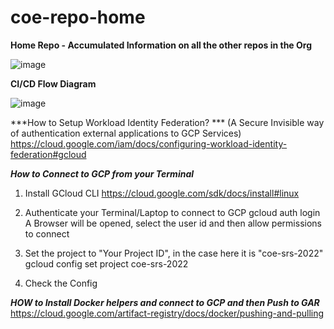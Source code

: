 # coe-repo-home

**Home Repo - Accumulated Information on all the other repos in the Org**

![image](https://user-images.githubusercontent.com/100637276/174426470-144d0129-1fbf-426c-9d7e-2966da2192b0.png)

**CI/CD Flow Diagram**

![image](https://user-images.githubusercontent.com/100637276/174425886-c69edc6b-0168-49ca-853f-5e7075b33ac4.png)

***How to Setup Workload Identity Federation? ***
(A Secure Invisible way of authentication external applications to GCP Services)
https://cloud.google.com/iam/docs/configuring-workload-identity-federation#gcloud

***How to Connect to GCP from your Terminal***
1. Install GCloud CLI
https://cloud.google.com/sdk/docs/install#linux

2. Authenticate your Terminal/Laptop to connect to GCP
gcloud auth login
A Browser will be opened, select the user id and then allow permissions to connect

3. Set the project to "Your Project ID", in the case here it is "coe-srs-2022"
gcloud config set project coe-srs-2022

4. Check the Config

***HOW to Install Docker helpers and connect to GCP and then Push to GAR***
https://cloud.google.com/artifact-registry/docs/docker/pushing-and-pulling
